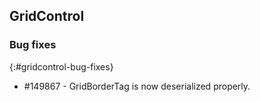 ## GridControl

### Bug fixes
{:#gridcontrol-bug-fixes}

* \#149867 - GridBorderTag is now deserialized properly.